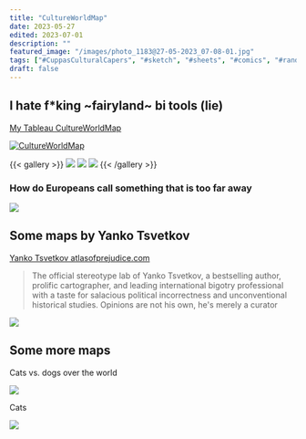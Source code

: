 ```yaml
---
title: "CultureWorldMap"
date: 2023-05-27
edited: 2023-07-01
description: ""
featured_image: "/images/photo_1183@27-05-2023_07-08-01.jpg"
tags: ["#CuppasCulturalCapers", "#sketch", "#sheets", "#comics", "#random_EU"]
draft: false
---
```


## I hate f*king ~fairyland~ bi tools (lie)
[My Tableau CultureWorldMap](https://public.tableau.com/views/CultureWorldMap/Dashboard1)

<div class='tableauPlaceholder' id='viz1687323272643' style='position: relative'><noscript><a href='#'><img alt='CultureWorldMap ' src='https:&#47;&#47;public.tableau.com&#47;static&#47;images&#47;Cu&#47;CultureWorldMap&#47;Dashboard1&#47;1_rss.png' style='border: none' /></a></noscript><object class='tableauViz'  style='display:none;'><param name='host_url' value='https%3A%2F%2Fpublic.tableau.com%2F' /> <param name='embed_code_version' value='3' /> <param name='site_root' value='' /><param name='name' value='CultureWorldMap&#47;Dashboard1' /><param name='tabs' value='no' /><param name='toolbar' value='yes' /><param name='static_image' value='https:&#47;&#47;public.tableau.com&#47;static&#47;images&#47;Cu&#47;CultureWorldMap&#47;Dashboard1&#47;1.png' /> <param name='animate_transition' value='yes' /><param name='display_static_image' value='yes' /><param name='display_spinner' value='yes' /><param name='display_overlay' value='yes' /><param name='display_count' value='yes' /><param name='language' value='en-US' /></object></div>                <script type='text/javascript'>                    var divElement = document.getElementById('viz1687323272643');                    var vizElement = divElement.getElementsByTagName('object')[0];                    if ( divElement.offsetWidth > 800 ) { vizElement.style.width='100%';vizElement.style.height='827px';} else if ( divElement.offsetWidth > 500 ) { vizElement.style.width='1000px';vizElement.style.height='827px';} else { vizElement.style.width='100%';vizElement.style.height='727px';}                     var scriptElement = document.createElement('script');                    scriptElement.src = 'https://public.tableau.com/javascripts/api/viz_v1.js';                    vizElement.parentNode.insertBefore(scriptElement, vizElement);                </script>

{{< gallery >}}
<img src="/images/photo_1183@27-05-2023_07-08-01.jpg" class="grid-w100 md:grid-w33 xl:grid-w25" />
<img src="/images/photo_1184@27-05-2023_07-08-01.jpg" class="grid-w100 md:grid-w33 xl:grid-w25" />
<img src="/images/photo_1185@27-05-2023_07-08-01.jpg" class="grid-w100 md:grid-w33 xl:grid-w25" />
{{< /gallery >}}


### How do Europeans call something that is too far away

![](/images/47f0b5eb-0107-465e-a7a4-44dd579424b3.jpeg)

## Some maps by Yanko Tsvetkov

[Yanko Tsvetkov atlasofprejudice.com](https://atlasofprejudice.com/)
> The official stereotype lab of Yanko Tsvetkov, a bestselling author, prolific cartographer, and leading international bigotry professional with a taste for salacious political incorrectness and unconventional historical studies. Opinions are not his own, he's merely a curator

![](/images/1_1VlEIWhT_tG4mYYiuqjYmQ.jpg)

## Some more maps

Cats vs. dogs over the world

![](/images/photo_1189@08-06-2023_03-12-46.jpg)

Cats 

![](/images/photo_1103@17-04-2023_01-44-50.jpg)